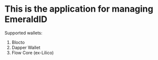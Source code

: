 # This is the application for managing EmeraldID

Supported wallets:

1. Blocto
2. Dapper Wallet
3. Flow Core (ex-Lilico)